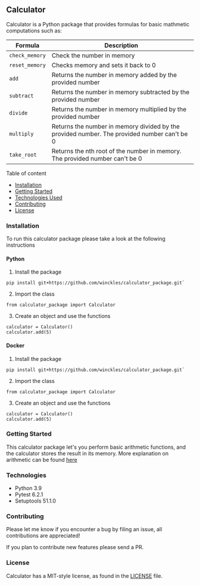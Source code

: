 ## Calculator

Calculator is a Python package that provides formulas for basic mathmetic computations such as:

| Formula    | Description | 
|------------|-------------|
|`check_memory` | Check the number in memory |
|`reset_memory`| Checks memory and sets it back to 0|
| `add`      | Returns the number in memory added by the provided number|
| `subtract` | Returns the number in memory subtracted by the provided number            |
| `divide`   |  Returns the number in memory multiplied by the provided number           |
| `multiply` |  Returns the number in memory divided by the provided number. The provided number can't be 0           |
| `take_root`     |  Returns the nth root of the number in memory. The provided number can't be 0           |


Table of content
* [Installation](#installation)
* [Getting Started](#getting-started)
* [Technologies Used](#technologies)
* [Contributing](#contributing)
* [License](#license)


### Installation

To run this calculator package please take a look at the following instructions
#### Python
1. Install the package
```
pip install git+https://github.com/winckles/calculator_package.git`
```
2. Import the class
```
from calculator_package import Calculator
```
3. Create an object and use the functions
```
calculator = Calculator()
calculator.add(5)
```
#### Docker
1. Install the package
```
pip install git+https://github.com/winckles/calculator_package.git`
```
2. Import the class
```
from calculator_package import Calculator
```
3. Create an object and use the functions
```
calculator = Calculator()
calculator.add(5)
```

### Getting Started
This calculator package let's you perform basic arithmetic functions, and the calculator stores the result in its memory. More explanation on arithmetic can be found [here](https://courses.lumenlearning.com/boundless-algebra/chapter/introduction-to-arithmetic-operations/#:~:text=Key%20Points-,The%20basic%20arithmetic%20operations%20for%20real%20numbers%20are%20addition%2C%20subtraction,%2C%20associative%2C%20and%20distributive%20properties)

### Technologies
* Python 3.9
* Pytest 6.2.1
* Setuptools 51.1.0


### Contributing
Please let me know if you encounter a bug by filing an issue, all contributions are appreciated!

If you plan to contribute new features please send a PR.

### License
Calculator has a MIT-style license, as found in the [LICENSE](LICENSE) file.
